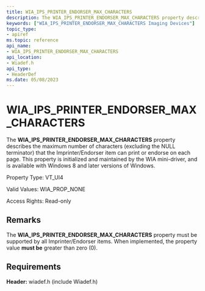 ```yaml
---
title: WIA_IPS_PRINTER_ENDORSER_MAX_CHARACTERS
description: The WIA_IPS_PRINTER_ENDORSER_MAX_CHARACTERS property describes the maximum number of characters (excluding the NULL terminator) that the Imprinter/Endorser item can print or endorse on each page.
keywords: ["WIA_IPS_PRINTER_ENDORSER_MAX_CHARACTERS Imaging Devices"]
topic_type:
- apiref
ms.topic: reference
api_name:
- WIA_IPS_PRINTER_ENDORSER_MAX_CHARACTERS
api_location:
- Wiadef.h
api_type:
- HeaderDef
ms.date: 05/08/2023
---
```


# WIA_IPS_PRINTER_ENDORSER_MAX_CHARACTERS

The **WIA_IPS_PRINTER_ENDORSER_MAX_CHARACTERS** property describes the maximum number of characters (excluding the NULL terminator) that the Imprinter/Endorser item can print or endorse on each page. This property is initialized and maintained by the WIA mini-driver, and is available with Windows 8 and later versions of Windows.

Property Type: VT_UI4

Valid Values: WIA_PROP_NONE

Access Rights: Read-only

## Remarks

The **WIA_IPS_PRINTER_ENDORSER_MAX_CHARACTERS** property must be supported by all Imprinter/Endorser items. When implemented, the property value **must be** greater than zero (0).

## Requirements

**Header:** wiadef.h (include Wiadef.h)
